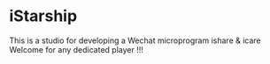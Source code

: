 # iStarship
This is a studio for developing a Wechat microprogram ishare &amp; icare
Welcome for any dedicated player !!!
